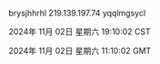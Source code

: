 brysjhhrhl 219.139.197.74 yqqlmgsycl

2024年 11月 02日 星期六 19:10:02 CST

2024年 11月 02日 星期六 11:10:02 GMT
